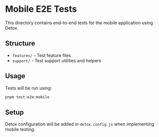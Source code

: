 # Mobile E2E Tests

This directory contains end-to-end tests for the mobile application using Detox.

## Structure

- `features/` - Test feature files
- `support/` - Test support utilities and helpers

## Usage

Tests will be run using:

```bash
pnpm test:e2e:mobile
```

## Setup

Detox configuration will be added in `detox.config.js` when implementing mobile testing.
